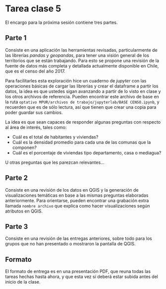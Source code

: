 # Tarea clase 5

El encargo para la próxima sesión contiene tres partes.

## Parte 1

Consiste en una aplicación las herramientas revisadas, particularmente de las librerías *pandas* y *geopandas*, para tener una visión general de los territorios que se están trabajando. Para esto se propone una revisión de la fuente de datos más completa y detallada actualmente disponible en Chile, que es el censo del año 2017.

Para facilitarles esta exploración hice un cuaderno de *jupyter* con las operaciones básicas de cargar las librerías y crear el dataframe a partir los datos, la idea es que ustedes sigan avanzando a partir de lo visto en clase y los otros archivos de referencia. Pueden encontrar este archivo de base en la ruta `optativo MPUR/archivos de trabajo/jupyterlab/BASE CENSO.ipynb`, y recuerden que es de sólo lectura, así que tienen que crear una copia para poder guardar sus cambios.

La idea es que sean capaces de responder algunas preguntas con respecto al área de interés, tales como:

- Cuál es el total de habitantes y viviendas?
- Cuál es la densidad promedio para cada una de las comunas que la componen?
- Cuál es el porcentaje de viviendas tipo departamento, casa o mediagua?

U otras preguntas que les parezcan relevantes...

## Parte 2

Consiste en una revisión de los datos en QGIS y la generación de visualizaciones temáticas en base a las mismas preguntas elaboradas anteriormente. Para orientarse, pueden encontrar una grabación extra llamada `nombre archivo` que explica como hacer visualizaciones según atributos en QGIS.

## Parte 3

Consiste en una revisión de las entregas anteriores, sobre todo para los grupos que no han presentado o mostraron la pantalla de QGIS.

## Formato

El formato de entrega es en una presentación PDF, que reuna todas las tareas hechas hasta ahora, y que esta vez sí deberá estar subida antes del inicio de la clase.